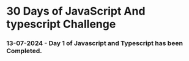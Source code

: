 <h1>30 Days of JavaScript And typescript Challenge</h1>

<h3>13-07-2024 - Day 1 of Javascript and Typescript has been Completed.</h3>
